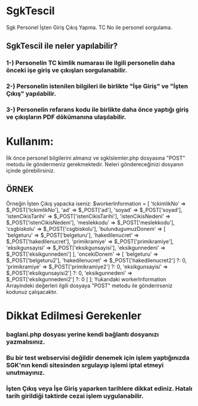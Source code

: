 # SgkTescil
Sgk Personel İşten Giriş Çıkış Yapma. TC No ile personel sorgulama.

## SgkTescil ile neler yapılabilir?
### 1-) Personelin TC kimlik numarası ile ilgili personelin daha önceki işe giriş ve çıkışları sorgulanabilir.
### 2-) Personelin istenilen bilgileri ile birlikte "İşe Giriş" ve "İşten Çıkış" yapılabilir.
### 3-) Personelin refarans kodu ile birlikte daha önce yaptığı giriş ve çıkışların PDF dökümanına ulaşılabilir.

# Kullanım:
 İlk önce personel bilgilerini almanız ve sgkIslemler.php dosyasına "POST" metodu ile göndermeniz gerekmektedir. Neleri göndereceğinizi dosyanın içinde görebilirsiniz.
 ## ÖRNEK
  Örneğin İşten Çıkış yapacka iseniz:
    $workerInformation = [
            'tckimlikNo' => $_POST['tckimlikNo'],
            'ad' => $_POST['ad'],
            'soyad' => $_POST['soyad'],
            'istenCikisTarihi' => $_POST['istenCikisTarihi'],
            'istenCikisNedeni' => $_POST['istenCikisNedeni'],
            'meslekkodu' => $_POST['meslekkodu'],
            'csgbiskolu' => $_POST['csgbiskolu'],
            'bulundugumuzDonem' => [
                'belgeturu' => $_POST['belgeturu'],
                'hakedilenucret' => $_POST['hakedilenucret'],
                'primikramiye' => $_POST['primikramiye'],
                'eksikgunsayisi' => $_POST['eksikgunsayisi'],
                'eksikgunnedeni' => $_POST['eksikgunnedeni']
            ],
            'oncekiDonem' => [
                'belgeturu' => $_POST['belgeturu2'],
                'hakedilenucret' => $_POST['hakedilenucret2'] ?: 0,
                'primikramiye' => $_POST['primikramiye2'] ?: 0,
                'eksikgunsayisi' => $_POST['eksikgunsayisi2'] ?: 0,
                'eksikgunnedeni' => $_POST['eksikgunnedeni2'] ?: 0
            ]
        ];
  Yukarıdaki workerInformation Arrayindeki değerleri ilgili dosyaya "POST" metodu ile gönderirseniz kodunuz çalışacaktır.
# Dikkat Edilmesi Gerekenler  
### baglani.php dosyası yerine kendi bağlantı dosyanızı yazmalısınız.
### Bu bir test webservisi değildir denemek için işlem yaptığınızda SGK'nın kendi sitesinden srgulayıp işlemi iptal etmeyi unutmayınız.
### İşten Çıkış veya İşe Giriş yaparken tarihlere dikkat ediniz. Hatalı tarih girildiği taktirde cezai işlem uygulanabilir.

        

